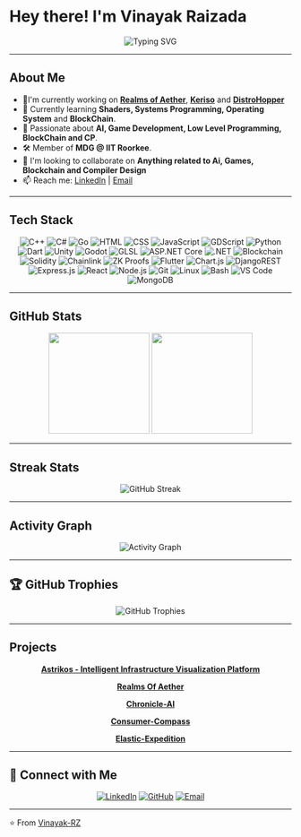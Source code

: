 # Hey there! I'm Vinayak Raizada

<div align="center">
  <img src="https://readme-typing-svg.herokuapp.com?font=Fira+Code&pause=1000&color=8A2BE2&center=true&vCenter=true&width=500&lines=Game+Developer+%7C+Tech+Enthusiast;Mobile+%7C+Web+Developer" alt="Typing SVG" />
</div>

---

## About Me

- 🔭I'm currently working on **[Realms of Aether](https://github.com/mdgspace/Realms-Of-Aether)**, **[Keriso](https://github.com/mdgspace/keriso)** and **[DistroHopper](https://github.com/mdgspace/sysreplicate)**
- 🔧 Currently learning **Shaders, Systems Programming, Operating System** and **BlockChain**.
- 🧠 Passionate about **AI, Game Development, Low Level Programming, BlockChain and CP**.
- 🛠️ Member of **MDG @ IIT Roorkee**.
- 👯 I'm looking to collaborate on **Anything related to Ai, Games, Blockchain and Compiler Design**
- 📫 Reach me: [LinkedIn](https://www.linkedin.com/in/vinayak-raizada/) | [Email](mailto:vinayakraizada03@gmail.com)

---

## Tech Stack

<div align="center">

![C++](https://img.shields.io/badge/-C++-00599C?style=for-the-badge&logo=c%2b%2b&logoColor=white)
![C#](https://img.shields.io/badge/-C%23-239120?style=for-the-badge&logo=c-sharp&logoColor=white)
![Go](https://img.shields.io/badge/-Go-00ADD8?style=for-the-badge&logo=go&logoColor=white)
![HTML](https://img.shields.io/badge/-HTML5-E34F26?style=for-the-badge&logo=html5&logoColor=white)
![CSS](https://img.shields.io/badge/-CSS3-1572B6?style=for-the-badge&logo=css3&logoColor=white)
![JavaScript](https://img.shields.io/badge/-JavaScript-F7DF1E?style=for-the-badge&logo=javascript&logoColor=black)
![GDScript](https://img.shields.io/badge/-GDScript-478CBF?style=for-the-badge&logo=godot-engine&logoColor=white)
![Python](https://img.shields.io/badge/-Python-3776AB?style=for-the-badge&logo=python&logoColor=white)
![Dart](https://img.shields.io/badge/-Dart-0175C2?style=for-the-badge&logo=dart&logoColor=white)
![Unity](https://img.shields.io/badge/-Unity-000000?style=for-the-badge&logo=unity&logoColor=white)
![Godot](https://img.shields.io/badge/-Godot-478CBF?style=for-the-badge&logo=godot-engine&logoColor=white)
![GLSL](https://img.shields.io/badge/-GLSL-FF1493?style=for-the-badge&logo=openGL&logoColor=white)
![ASP.NET Core](https://img.shields.io/badge/-ASP.NET%20Core-512BD4?style=for-the-badge&logo=dotnet&logoColor=white)
![.NET](https://img.shields.io/badge/-.NET-5C2D91?style=for-the-badge&logo=dotnet&logoColor=white)
![Blockchain](https://img.shields.io/badge/-Blockchain-121212?style=for-the-badge&logo=bitcoin&logoColor=orange)
![Solidity](https://img.shields.io/badge/-Solidity-363636?style=for-the-badge&logo=solidity&logoColor=white)
![Chainlink](https://img.shields.io/badge/-Chainlink-375BD2?style=for-the-badge&logo=chainlink&logoColor=white)
![ZK Proofs](https://img.shields.io/badge/-Zero--Knowledge%20Proofs-1E90FF?style=for-the-badge)
![Flutter](https://img.shields.io/badge/-Flutter-02569B?style=for-the-badge&logo=flutter&logoColor=white)
![Chart.js](https://img.shields.io/badge/-Chart.js-F5788D?style=for-the-badge&logo=chartdotjs&logoColor=white)
![DjangoREST](https://img.shields.io/badge/DJANGO-REST-ff1709?style=for-the-badge&logo=django&logoColor=white&color=ff1709&labelColor=gray)
![Express.js](https://img.shields.io/badge/express.js-%23404d59.svg?style=for-the-badge&logo=express&logoColor=%2361DAFB)
![React](https://img.shields.io/badge/-React-61DAFB?style=for-the-badge&logo=react&logoColor=black)
![Node.js](https://img.shields.io/badge/-Node.js-339933?style=for-the-badge&logo=node.js&logoColor=white)
![Git](https://img.shields.io/badge/-Git-F05032?style=for-the-badge&logo=git&logoColor=white)
![Linux](https://img.shields.io/badge/-Linux-FCC624?style=for-the-badge&logo=linux&logoColor=black)
![Bash](https://img.shields.io/badge/-Bash-4EAA25?style=for-the-badge&logo=gnubash&logoColor=white)
![VS Code](https://img.shields.io/badge/-VSCode-007ACC?style=for-the-badge&logo=visual-studio-code&logoColor=white)
![MongoDB](https://img.shields.io/badge/-MongoDB-47A248?style=for-the-badge&logo=mongodb&logoColor=white)

</div>

---

## GitHub Stats

<div align="center">
  <img height="180em" src="https://github-readme-stats.vercel.app/api?username=Vinayak-RZ&show_icons=true&theme=tokyonight&include_all_commits=true&count_private=true"/>
  <img height="180em" src="https://github-readme-stats.vercel.app/api/top-langs/?username=Vinayak-RZ&layout=compact&langs_count=8&theme=tokyonight"/>
</div>

---

## Streak Stats

<div align="center">
  <img src="https://github-readme-streak-stats.herokuapp.com/?user=Vinayak-RZ&theme=tokyonight" alt="GitHub Streak" />
</div>

---

## Activity Graph

<div align="center">
  <img src="https://github-readme-activity-graph.vercel.app/graph?username=Vinayak-RZ&theme=tokyo-night&hide_border=true" alt="Activity Graph" />
</div>

---

## 🏆 GitHub Trophies

<div align="center">
  <img src="https://github-profile-trophy.vercel.app/?username=Vinayak-RZ&theme=tokyonight&no-frame=true&no-bg=false&margin-w=4" alt="GitHub Trophies" />
</div>

---

## Projects

<div align="center">

**[Astrikos - Intelligent Infrastructure Visualization Platform](https://github.com/officiallyutso/astrikos-high-prep)**  

**[Realms Of Aether](https://github.com/mdgspace/Realms-Of-Aether)**  

**[Chronicle-AI](https://github.com/officiallyutso/chronicle)**

**[Consumer-Compass](https://github.com/Sanat-Jha/Consumer-Compass)**  

**[Elastic-Expedition](https://github.com/Vinayak-RZ/Elastic-Expedition)**

</div>

---

## 🤝 Connect with Me

<div align="center">

[![LinkedIn](https://img.shields.io/badge/-LinkedIn-0077B5?style=for-the-badge&logo=linkedin&logoColor=white)](https://linkedin.com/in/vinayak-raizada)
[![GitHub](https://img.shields.io/badge/-GitHub-181717?style=for-the-badge&logo=github&logoColor=white)](https://github.com/Vinayak-RZ)
[![Email](https://img.shields.io/badge/-Email-D14836?style=for-the-badge&logo=gmail&logoColor=white)](mailto:vinayakraizada@gmail.com)

</div>

---

⭐️ From [Vinayak-RZ](https://github.com/Vinayak-RZ)
